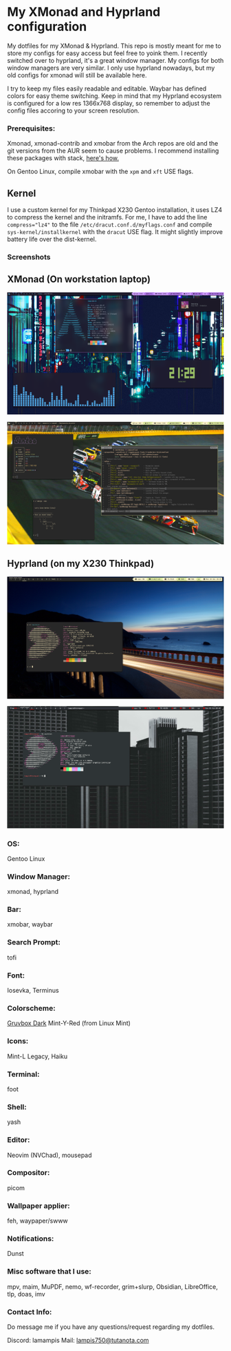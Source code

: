 # My XMonad and Hyprland configuration
My dotfiles for my XMonad & Hyprland. This repo is mostly meant for me to store my configs for easy access but feel free to yoink them. 
I recently switched over to hyprland, it's a great window manager. My configs for both window managers are very similar. I only use hyprland nowadays, 
but my old configs for xmonad will still be available here.

I try to keep my files easily readable and editable. Waybar has defined colors for easy theme switching. Keep in mind that my Hyprland ecosystem is configured for a low res 1366x768 display, so remember to adjust the config files accoring to your screen resolution. 

### Prerequisites: 

 Xmonad, xmonad-contrib and xmobar from the Arch repos are old and the git versions from the AUR seem to cause problems.
I recommend installing these packages with stack, [here's how.](https://brianbuccola.com/how-to-install-xmonad-and-xmobar-via-stack/)

On Gentoo Linux, compile xmobar with the `xpm` and `xft` USE flags.

## Kernel
 I use a custom kernel for my Thinkpad X230 Gentoo installation, it uses LZ4 to compress the kernel and the initramfs. For me, I have to add the line `compress="lz4"` to the file `/etc/dracut.conf.d/myflags.conf` and compile `sys-kernel/installkernel` with the `dracut` USE flag. It might slightly improve battery life over the dist-kernel.

### Screenshots

## XMonad (On workstation laptop)

![](Images/desktopscreenshot.png)

![](Images/1678902994.png)

## Hyprland (on my X230 Thinkpad)

![](Images/Screenshot-2024-12-30_20:39:47.png)

![](Images/image.png)

### OS: 
Gentoo Linux

### Window Manager: 
xmonad, hyprland

### Bar: 
xmobar, waybar

### Search Prompt: 
tofi

### Font: 
Iosevka, Terminus

### Colorscheme: 
[Gruvbox Dark](https://github.com/jmattheis/gruvbox-dark-gtk)
Mint-Y-Red (from Linux Mint)

### Icons: 
Mint-L Legacy, Haiku

### Terminal: 
foot

### Shell: 
yash

### Editor:
Neovim (NVChad), mousepad

### Compositor: 
picom

### Wallpaper applier: 
feh, waypaper/swww

### Notifications: 
Dunst

### Misc software that I use:
mpv, maim, MuPDF, nemo, wf-recorder, grim+slurp, Obsidian, LibreOffice, tlp, doas, imv

### Contact Info:
Do message me if you have any questions/request regarding my dotfiles.

Discord: lamampis
Mail: lampis750@tutanota.com
